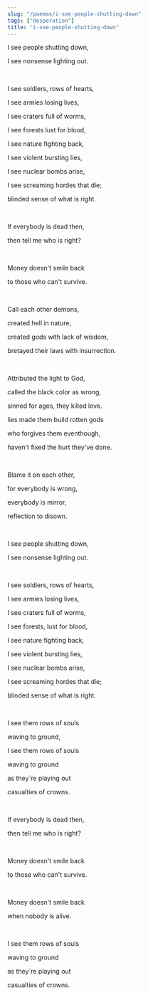 ```yaml
---
slug: "/poemas/i-see-people-shutting-down"
tags: ["desperation"]
title: "i-see-people-shutting-down"
---
```

I see people shutting down,

I see nonsense lighting out.

&nbsp;

I see soldiers, rows of hearts,

I see armies losing lives,

I see craters full of worms,

I see forests lust for blood,

I see nature fighting back,

I see violent bursting lies,

I see nuclear bombs arise,

I see screaming hordes that die;

blinded sense of what is right.

&nbsp;

If everybody is dead then,

then tell me who is right?

&nbsp;

Money doesn't smile back

to those who can't survive.

&nbsp;

Call each other demons,

created hell in nature,

created gods with lack of wisdom,

bretayed their laws with insurrection.

&nbsp;

Attributed the light to God,

called the black color as wrong,

sinned for ages, they killed love.

lies made them build rotten gods

who forgives them eventhough,

haven't fixed the hurt they've done.

&nbsp;

Blame it on each other,

for everybody is wrong,

everybody is mirror,

reflection to disown.

&nbsp;

I see people shutting down,

I see nonsense lighting out.

&nbsp;

I see soldiers, rows of hearts,

I see armies losing lives,

I see craters full of worms,

I see forests, lust for blood,

I see nature fighting back,

I see violent bursting lies,

I see nuclear bombs arise,

I see screaming hordes that die;

blinded sense of what is right.

&nbsp;

I see them rows of souls

waving to ground,

I see them rows of souls

waving to ground

as they´re playing out

casualties of crowns.

&nbsp;

If everybody is dead then,

then tell me who is right?

&nbsp;

Money doesn't smile back

to those who can't survive.

&nbsp;

Money doesn't smile back

when nobody is alive.

&nbsp;

I see them rows of souls

waving to ground

as they´re playing out

casualties of crowns.
